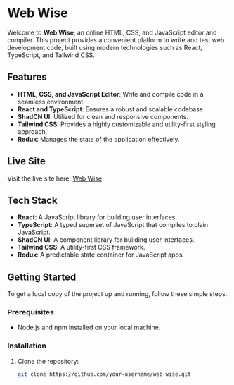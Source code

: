 # Web Wise

Welcome to **Web Wise**, an online HTML, CSS, and JavaScript editor and compiler. This project provides a convenient platform to write and test web development code, built using modern technologies such as React, TypeScript, and Tailwind CSS.

## Features

-   **HTML, CSS, and JavaScript Editor**: Write and compile code in a seamless environment.
-   **React and TypeScript**: Ensures a robust and scalable codebase.
-   **ShadCN UI**: Utilized for clean and responsive components.
-   **Tailwind CSS**: Provides a highly customizable and utility-first styling approach.
-   **Redux**: Manages the state of the application effectively.

## Live Site

Visit the live site here: [Web Wise](https://web-wise.netlify.app/)

## Tech Stack

-   **React**: A JavaScript library for building user interfaces.
-   **TypeScript**: A typed superset of JavaScript that compiles to plain JavaScript.
-   **ShadCN UI**: A component library for building user interfaces.
-   **Tailwind CSS**: A utility-first CSS framework.
-   **Redux**: A predictable state container for JavaScript apps.

## Getting Started

To get a local copy of the project up and running, follow these simple steps.

### Prerequisites

-   Node.js and npm installed on your local machine.

### Installation

1. Clone the repository:
    ```sh
    git clone https://github.com/your-username/web-wise.git
    ```
